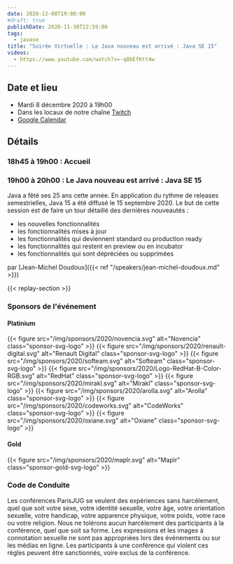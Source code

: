 ```yaml
---
date: 2020-12-08T19:00:00
#draft: true
publishDate: 2020-11-30T22:59:00
tags:
  - javase
title: "Soirée Virtuelle : Le Java nouveau est arrivé : Java SE 15"
videos:
  - https://www.youtube.com/watch?v=-q8bEfKtt4w
---
```


## Date et lieu

- Mardi 8 décembre 2020 à 19h00
- Dans les locaux de notre chaîne [Twitch](https://www.twitch.tv/parisjug)
- [Google Calendar](https://www.google.com/calendar/render?action=TEMPLATE&text=Paris+JUG+-+Soir%C3%A9e+Virtuelle%3A+Le+Java+nouveau+est+arriv%C3%A9+%3A+Java+SE+15+%282020%2F12%2F08%29&details=%3Cp%3E+%3Cstrong%3E18h45+%C3%A0+19h00+%3A+Accueil%3C%2Fstrong%3E+%3C%2Fp%3E%0A%3Cp%3E%3C%2Fp%3E+%0A%3Cstrong%3E19h00+%C3%A0+20h00+%3A+Le+Java+nouveau+est+arriv%C3%A9+%3A+Java+SE+15%3C%2Fstrong%3E%0A%3Cp%3EJava+a+f%C3%AAt%C3%A9+ses+25+ans+cette+ann%C3%A9e.+En+application+du+rythme+de+releases+semestrielles%2C+Java+15+a+%C3%A9t%C3%A9+diffus%C3%A9+le+15+septembre+2020.+%3Cbr%3ELe+but+de+cette+session+est+de+faire+un+tour+d%C3%A9taill%C3%A9+des+derni%C3%A8res+nouveaut%C3%A9s+%3A%3C%2Fp%3E%0A%3Cul%3E%0A+%3Cli%3Eles+nouvelles+fonctionnalit%C3%A9s%3C%2Fli%3E%0A+%3Cli%3Eles+fonctionnalit%C3%A9s+mises+%C3%A0+jour%3C%2Fli%3E%0A+%3Cli%3Eles+fonctionnalit%C3%A9s+qui+deviennent+standard+ou+production+ready%3C%2Fli%3E%0A+%3Cli%3Eles+fonctionnalit%C3%A9s+qui+restent+en+preview+ou+en+incubator%3C%2Fli%3E%0A+%3Cli%3Eles+fonctionnalit%C3%A9s+qui+sont+d%C3%A9pr%C3%A9ci%C3%A9es+ou+supprim%C3%A9es%3C%2Fli%3E%0A%3C%2Ful%3E%0A%3Cp%3Epar+%3Cspan+class%3D%22wikilink%22%3E%3Ca+href%3D%22%2Fxwiki%2Fwiki%2Foldversion%2Fview%2FSpeaker%2FDoudouxJeanMichel%22%3EJean-Michel+Doudoux%3C%2Fa%3E%3C%2Fspan%3E%3C%2Fp%3E&location=bouhs%3A%2F%2Fwww.twitch.tv%2Fparisjug&dates=20201208T174500Z%2F20201208T191500Z)

## Détails

### 18h45 à 19h00 : Accueil

### 19h00 à 20h00 : Le Java nouveau est arrivé : Java SE 15

Java a fêté ses 25 ans cette année. En application du rythme de releases semestrielles, Java 15 a été diffusé le 15 septembre 2020.
Le but de cette session est de faire un tour détaillé des dernières nouveautés :

- les nouvelles fonctionnalités
- les fonctionnalités mises à jour
- les fonctionnalités qui deviennent standard ou production ready
- les fonctionnalités qui restent en preview ou en incubator
- les fonctionnalités qui sont dépréciées ou supprimées

par [Jean-Michel Doudoux]({{< ref "/speakers/jean-michel-doudoux.md" >}})

{{< replay-section >}}

### Sponsors de l'événement

#### Platinium

{{< figure src="/img/sponsors/2020/novencia.svg" alt="Novencia" class="sponsor-svg-logo" >}}
{{< figure src="/img/sponsors/2020/renault-digital.svg" alt="Renault Digital" class="sponsor-svg-logo" >}}
{{< figure src="/img/sponsors/2020/softeam.svg" alt="Softeam" class="sponsor-svg-logo" >}}
{{< figure src="/img/sponsors/2020/Logo-RedHat-B-Color-RGB.svg" alt="RedHat" class="sponsor-svg-logo" >}}
{{< figure src="/img/sponsors/2020/mirakl.svg" alt="Mirakl" class="sponsor-svg-logo" >}}
{{< figure src="/img/sponsors/2020/arolla.svg" alt="Arolla" class="sponsor-svg-logo" >}}
{{< figure src="/img/sponsors/2020/codeworks.svg" alt="CodeWorks" class="sponsor-svg-logo" >}}
{{< figure src="/img/sponsors/2020/oxiane.svg" alt="Oxiane" class="sponsor-svg-logo" >}}

#### Gold

{{< figure src="/img/sponsors/2020/maplr.svg" alt="Maplr" class="sponsor-gold-svg-logo" >}}

### Code de Conduite

Les conférences ParisJUG se veulent des expériences sans harcèlement, quel que soit votre sexe, votre identité sexuelle, votre âge, votre orientation sexuelle, votre handicap, votre apparence physique, votre poids, votre race ou votre religion. Nous ne tolérons aucun harcèlement des participants à la conférence, quel que soit sa forme. Les expressions et les images à connotation sexuelle ne sont pas appropriées lors des événements ou sur les médias en ligne. Les participants à une conférence qui violent ces règles peuvent être sanctionnés, voire exclus de la conférence.
